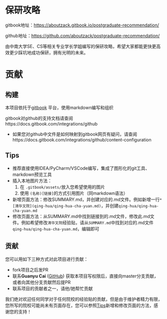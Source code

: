 # 保研攻略


gitbook地址：https://aboutzack.gitbook.io/postgraduate-recommendation/

github地址：https://github.com/aboutzack/postgraduate-recommendation/

由中南大学SE、CS等相关专业学长学姐编写的保研攻略，希望大家都能更快更高效更少踩坑地成功保研，拥有光明的未来。

# 贡献

## 构建

本项目依托于[gitbook](https://www.gitbook.com/) 平台，使用markdown编写和组织

gitbook对github的支持文档请查阅https://docs.gitbook.com/integrations/github
- 如果您对github中文件是如何映射到gitbook网页有疑问，请查阅https://docs.gitbook.com/integrations/github/content-configuration

## Tips

- 推荐直接使用IDEA/PyCharm/VSCode编写，集成了图形化的git工具、markdown预览工具
- 插入本地图片方法：
    1. 在 `.gitbook/assets/`放入您希望使用的图片
    2. 使用 `(名称)[链接]`的方式引用图片（同markdown语法）
- 新增页面方法：修改SUMMARY.md，并创建对应的.md文件。例如新增一行`* [清华叉院](qing-hua/qing-hua-cha-yuan.md)`，并创建`qing-hua/qing-hua-cha-yuan.md`
- 修改页面方法：从SUMMARY.md中找到链接到的.md文件，修改此.md文件。例如希望修改`清华叉院`经验贴，请从`SUMMARY.md`中找到对应的.md文件`qing-hua/qing-hua-cha-yuan.md`，编辑即可

## 贡献

您可以用如下三种方式对此项目进行贡献：

- fork项目之后发PR
- 联系**Guanyu Cai** ([GitHub](https://github.com/aboutzack/)) 获取本项目写权限后，直接向master分支贡献，或者向其他分支贡献然后提PR
- 联系项目的贡献者之一，请他/她帮忙贡献

我们绝对欢迎任何同学对于任何院校的经验贴的贡献，但是由于维护者精力有限，您所写的院校可能尚未有页面存在，您可以参照[Tips](./README.md#Tips)新增和修改页面的方法，感谢您的支持！